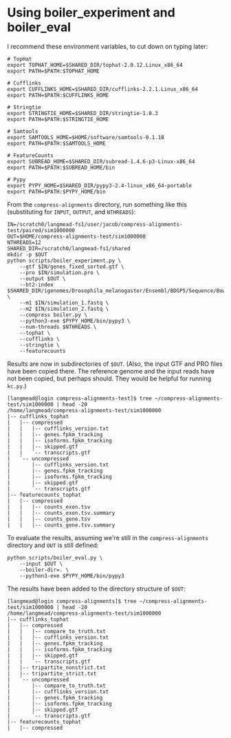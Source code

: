 Using boiler_experiment and boiler_eval
=======================================

I recommend these environment variables, to cut down on typing later: 

```
# TopHat                                                                                                                             
export TOPHAT_HOME=$SHARED_DIR/tophat-2.0.12.Linux_x86_64
export PATH=$PATH:$TOPHAT_HOME

# Cufflinks                                                                                                                          
export CUFFLINKS_HOME=$SHARED_DIR/cufflinks-2.2.1.Linux_x86_64
export PATH=$PATH:$CUFFLINKS_HOME

# Stringtie                                                                                                                          
export STRINGTIE_HOME=$SHARED_DIR/stringtie-1.0.3
export PATH=$PATH:$STRINGTIE_HOME

# Samtools                                                                                                                           
export SAMTOOLS_HOME=$HOME/software/samtools-0.1.18
export PATH=$PATH:$SAMTOOLS_HOME

# FeatureCounts                                                                                                                      
export SUBREAD_HOME=$SHARED_DIR/subread-1.4.6-p3-Linux-x86_64
export PATH=$PATH:$SUBREAD_HOME/bin

# Pypy                                                                                                                               
export PYPY_HOME=$SHARED_DIR/pypy3-2.4-linux_x86_64-portable
export PATH=$PATH:$PYPY_HOME/bin
```

From the `compress-alignments` directory, run something like this (substituting for `INPUT`, `OUTPUT`, and `NTHREADS`):

```
IN=/scratch0/langmead-fs1/user/jacob/compress-alignments-test/paired/sim1000000
OUT=$HOME/compress-alignments-test/sim1000000
NTHREADS=12
SHARED_DIR=/scratch0/langmead-fs1/shared
mkdir -p $OUT
python scripts/boiler_experiment.py \
    --gtf $IN/genes_fixed_sorted.gtf \
    --pro $IN/simulation.pro \
    --output $OUT \
    --bt2-index $SHARED_DIR/igenomes/Drosophila_melanogaster/Ensembl/BDGP5/Sequence/Bowtie2Index/genome \
    --m1 $IN/simulation_1.fastq \
    --m2 $IN/simulation_2.fastq \
    --compress boiler.py \
    --python3-exe $PYPY_HOME/bin/pypy3 \
    --num-threads $NTHREADS \
    --tophat \
    --cufflinks \
    --stringtie \
    --featurecounts
```

Results are now in subdirectories of `$OUT`.  (Also, the input GTF and PRO files have been copied there.  The reference genome and the input reads have not been copied, but perhaps should.  They would be helpful for running `kc.py`.) 

```
[langmead@login compress-alignments-test]$ tree ~/compress-alignments-test/sim1000000 | head -20
/home/langmead/compress-alignments-test/sim1000000
|-- cufflinks_tophat
|   |-- compressed
|   |   |-- cufflinks_version.txt
|   |   |-- genes.fpkm_tracking
|   |   |-- isoforms.fpkm_tracking
|   |   |-- skipped.gtf
|   |   `-- transcripts.gtf
|   `-- uncompressed
|       |-- cufflinks_version.txt
|       |-- genes.fpkm_tracking
|       |-- isoforms.fpkm_tracking
|       |-- skipped.gtf
|       `-- transcripts.gtf
|-- featurecounts_tophat
|   |-- compressed
|   |   |-- counts_exon.tsv
|   |   |-- counts_exon.tsv.summary
|   |   |-- counts_gene.tsv
|   |   |-- counts_gene.tsv.summary
```

To evaluate the results, assuming we're still in the `compress-alignments` directory and `OUT` is still defined:

```
python scripts/boiler_eval.py \
    --input $OUT \
    --boiler-dir=. \
    --python3-exe $PYPY_HOME/bin/pypy3
```

The results have been added to the directory structure of `$OUT`:

```
[langmead@login compress-alignments]$ tree ~/compress-alignments-test/sim1000000 | head -20
/home/langmead/compress-alignments-test/sim1000000
|-- cufflinks_tophat
|   |-- compressed
|   |   |-- compare_to_truth.txt
|   |   |-- cufflinks_version.txt
|   |   |-- genes.fpkm_tracking
|   |   |-- isoforms.fpkm_tracking
|   |   |-- skipped.gtf
|   |   `-- transcripts.gtf
|   |-- tripartite_nonstrict.txt
|   |-- tripartite_strict.txt
|   `-- uncompressed
|       |-- compare_to_truth.txt
|       |-- cufflinks_version.txt
|       |-- genes.fpkm_tracking
|       |-- isoforms.fpkm_tracking
|       |-- skipped.gtf
|       `-- transcripts.gtf
|-- featurecounts_tophat
|   |-- compressed
```